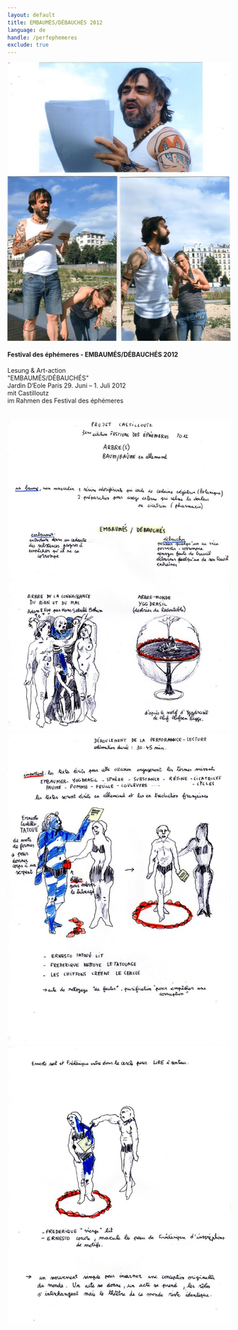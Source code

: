 ```yaml
---
layout: default
title: EMBAUMÉS/DÉBAUCHÉS 2012
language: de
handle: /perfephemeres
exclude: true
---
```


<a rel="lightbox" data-lightbox="example-1" href="/galeries/performance-ephemeres/ephemeres002.geaendert.jpg" title="Performance EMBAUMÉS/DÉBAUCHÉS 2012"><img src="/galeries/performance-ephemeres/ephemeres002.geaendert.jpg" alt="Performance EMBAUMÉS/DÉBAUCHÉS 2012" class="img-left"></a>
#### Festival des éphémeres - EMBAUMÉS/DÉBAUCHÉS 2012  
  
Lesung & Art-action  
"EMBAUMÉS/DÉBAUCHÉS"  
Jardin D‘Eole
Paris 29. Juni – 1. Juli 2012  
mit Castilloutz  
im Rahmen des Festival des éphémeres   
<br style="clear:both" />
<br style="clear:both" />
<a rel="lightbox" data-lightbox="example-1" href="/galeries/performance-ephemeres/ephemeres003.geaendert.jpg" title="Performance EMBAUMÉS/DÉBAUCHÉS 1"><img src="/galeries/performance-ephemeres/ephemeres003.geaendert.jpg" alt="Performance EMBAUMÉS/DÉBAUCHÉS 1" class="img-left3"></a>
<a rel="lightbox" data-lightbox="example-1" href="/galeries/performance-ephemeres/ephemeres004.geaendert.jpg" title="Performance EMBAUMÉS/DÉBAUCHÉS 2"><img src="/galeries/performance-ephemeres/ephemeres004.geaendert.jpg" alt="Performance EMBAUMÉS/DÉBAUCHÉS 2" class="img-left3"></a>
<a rel="lightbox" data-lightbox="example-1" href="/galeries/performance-ephemeres/ephemeres005.geaendert.jpg" title="Performance EMBAUMÉS/DÉBAUCHÉS 3"><img src="/galeries/performance-ephemeres/ephemeres005.geaendert.jpg" alt="Performance EMBAUMÉS/DÉBAUCHÉS 3" class="img-left3"></a>
<br style="clear:both" />
<br style="clear:both" />

